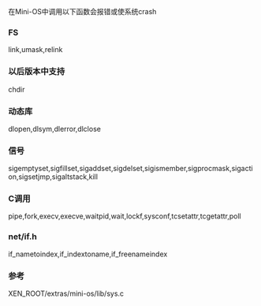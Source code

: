 在Mini-OS中调用以下函数会报错或使系统crash

### FS ###
link,umask,relink

### 以后版本中支持 ###
chdir

### 动态库 ###
dlopen,dlsym,dlerror,dlclose

### 信号 ###
sigemptyset,sigfillset,sigaddset,sigdelset,sigismember,sigprocmask,sigaction,sigsetjmp,sigaltstack,kill

### C调用 ###
pipe,fork,execv,execve,waitpid,wait,lockf,sysconf,tcsetattr,tcgetattr,poll

### net/if.h ###
if\_nametoindex,if\_indextoname,if\_freenameindex

### 参考 ###
XEN\_ROOT/extras/mini-os/lib/sys.c